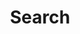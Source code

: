 ---
layout: pattern
categories: [patterns, search]
title: Search
type: [sub-nav-item]
permalink: /patterns/search/
variations: true
overview: Search allows users to search for specific content if they know what search terms to use or can’t find desired content in the main navigation 
description: Search allows users to search for specific content if they know what search terms to use or can’t find desired content in the main navigation
    
usa-link: "https://designsystem.digital.gov/components/search/"
specification: |
  We will be using the default search component. 
search: Search
### search button text
search-type: 
### search bar type options: big, small
yml: |
  
  search: Search
  ### search button text
  search-type: 
    ### search bar type options: 
        ### big
        ### small
jekyll: |

  "{% include patterns/search/search-jk.md %}"
#spec:

### Paths to view design and code... 
## designimg: can be used to show an image of the design until a coded version can be created. The htmlpath & csspath should be located in the pattens folder. Read more about creating coded components in /docs/creating-patterns 
# designimg: 
htmlpath: patterns/search/search.md
csspath: patterns/search/index.scss
---